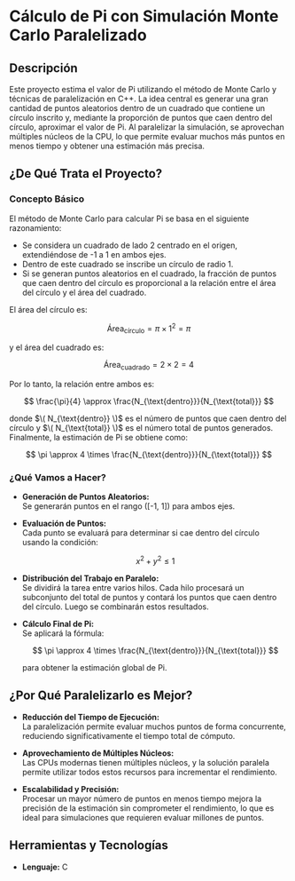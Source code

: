 # Cálculo de Pi con Simulación Monte Carlo Paralelizado

## Descripción

Este proyecto estima el valor de Pi utilizando el método de Monte Carlo y técnicas de paralelización en C++. La idea central es generar una gran cantidad de puntos aleatorios dentro de un cuadrado que contiene un círculo inscrito y, mediante la proporción de puntos que caen dentro del círculo, aproximar el valor de Pi. Al paralelizar la simulación, se aprovechan múltiples núcleos de la CPU, lo que permite evaluar muchos más puntos en menos tiempo y obtener una estimación más precisa.

## ¿De Qué Trata el Proyecto?

### Concepto Básico

El método de Monte Carlo para calcular Pi se basa en el siguiente razonamiento:

- Se considera un cuadrado de lado 2 centrado en el origen, extendiéndose de -1 a 1 en ambos ejes.
- Dentro de este cuadrado se inscribe un círculo de radio 1.
- Si se generan puntos aleatorios en el cuadrado, la fracción de puntos que caen dentro del círculo es proporcional a la relación entre el área del círculo y el área del cuadrado.

El área del círculo es:

$$
\text{Área}_{\text{círculo}} = \pi \times 1^2 = \pi
$$

y el área del cuadrado es:

$$
\text{Área}_{\text{cuadrado}} = 2 \times 2 = 4
$$

Por lo tanto, la relación entre ambos es:

$$
\frac{\pi}{4} \approx \frac{N_{\text{dentro}}}{N_{\text{total}}}
$$

donde $\( N_{\text{dentro}} \)$ es el número de puntos que caen dentro del círculo y $\( N_{\text{total}} \)$ es el número total de puntos generados. Finalmente, la estimación de Pi se obtiene como:

$$
\pi \approx 4 \times \frac{N_{\text{dentro}}}{N_{\text{total}}}
$$

### ¿Qué Vamos a Hacer?

- **Generación de Puntos Aleatorios:**  
  Se generarán puntos en el rango \([-1, 1]\) para ambos ejes.

- **Evaluación de Puntos:**  
  Cada punto se evaluará para determinar si cae dentro del círculo usando la condición:

  $$
  x^2 + y^2 \leq 1
  $$

- **Distribución del Trabajo en Paralelo:**  
  Se dividirá la tarea entre varios hilos. Cada hilo procesará un subconjunto del total de puntos y contará los puntos que caen dentro del círculo. Luego se combinarán estos resultados.

- **Cálculo Final de Pi:**  
  Se aplicará la fórmula:

  $$
  \pi \approx 4 \times \frac{N_{\text{dentro}}}{N_{\text{total}}}
  $$

  para obtener la estimación global de Pi.

## ¿Por Qué Paralelizarlo es Mejor?

- **Reducción del Tiempo de Ejecución:**  
  La paralelización permite evaluar muchos puntos de forma concurrente, reduciendo significativamente el tiempo total de cómputo.

- **Aprovechamiento de Múltiples Núcleos:**  
  Las CPUs modernas tienen múltiples núcleos, y la solución paralela permite utilizar todos estos recursos para incrementar el rendimiento.

- **Escalabilidad y Precisión:**  
  Procesar un mayor número de puntos en menos tiempo mejora la precisión de la estimación sin comprometer el rendimiento, lo que es ideal para simulaciones que requieren evaluar millones de puntos.

## Herramientas y Tecnologías

- **Lenguaje:** C
